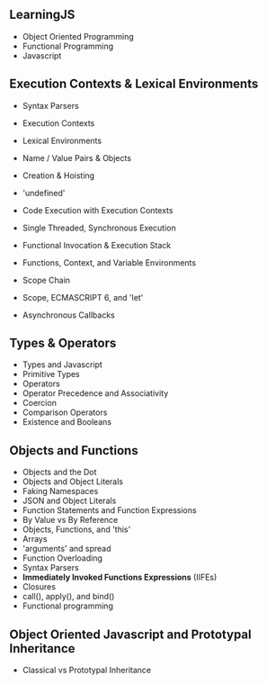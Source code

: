 ## LearningJS
+ Object Oriented Programming
+ Functional Programming
+ Javascript

## Execution Contexts & Lexical Environments
+ Syntax Parsers
+ Execution Contexts
+ Lexical Environments

+ Name / Value Pairs & Objects
+ Creation & Hoisting
+ 'undefined'
+ Code Execution with Execution Contexts
+ Single Threaded, Synchronous Execution
+ Functional Invocation & Execution Stack
+ Functions, Context, and Variable Environments
+ Scope Chain
+ Scope, ECMASCRIPT 6, and 'let'
+ Asynchronous Callbacks

## Types & Operators
+ Types and Javascript
+ Primitive Types
+ Operators
+ Operator Precedence and Associativity
+ Coercion
+ Comparison Operators
+ Existence and Booleans

## Objects and Functions
+ Objects and the Dot
+ Objects and Object Literals
+ Faking Namespaces
+ JSON and Object Literals
+ Function Statements and Function Expressions
+ By Value vs By Reference
+ Objects, Functions, and 'this'
+ Arrays
+ 'arguments' and spread
+ Function Overloading
+ Syntax Parsers
+ **Immediately Invoked Functions Expressions** (IIFEs)
+ Closures
+ call(), apply(), and bind()
+ Functional programming

## Object Oriented Javascript and Prototypal Inheritance
+ Classical vs Prototypal Inheritance